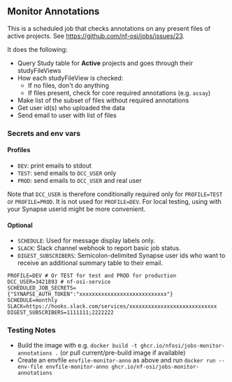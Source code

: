 ## Monitor Annotations

This is a scheduled job that checks annotations on any present files of active projects.
See https://github.com/nf-osi/jobs/issues/23.

It does the following:
- Query Study table for **Active** projects and goes through their studyFileViews
- How each studyFileView is checked:
    - If no files, don't do anything
    - If files present, check for core required annotations (e.g. `assay`)
- Make list of the subset of files without required annotations
- Get user id(s) who uploaded the data
- Send email to user with list of files


### Secrets and env vars

#### Profiles

- `DEV`: print emails to stdout
- `TEST`: send emails to `DCC_USER` only
- `PROD`: send emails to `DCC_USER` and real user

Note that `DCC_USER` is therefore conditionally required only for `PROFILE=TEST` or `PROFILE=PROD`.
It is not used for `PROFILE=DEV`.
For local testing, using with your Synapse userid might be more convenient.

#### Optional 

- `SCHEDULE`: Used for message display labels only.
- `SLACK`: Slack channel webhook to report basic job status.
- `DIGEST_SUBSCRIBERS`: Semicolon-delimited Synapse user ids who want to receive an additional summary table to their email.


```
PROFILE=DEV # Or TEST for test and PROD for production
DCC_USER=3421893 # nf-osi-service
SCHEDULED_JOB_SECRETS={"SYNAPSE_AUTH_TOKEN":"xxxxxxxxxxxxxxxxxxxxxxxxxxxx"}
SCHEDULE=monthly
SLACK=https://hooks.slack.com/services/xxxxxxxxxxxxxxxxxxxxxxxxxxxx
DIGEST_SUBSCRIBERS=1111111;2222222
```

### Testing Notes

- Build the image with e.g. `docker build -t ghcr.io/nfosi/jobs-monitor-annotations .` (or pull current/pre-build image if available)
- Create an envfile `envfile-monitor-anno` as above and run `docker run --env-file envfile-monitor-anno ghcr.io/nf-osi/jobs-monitor-annotations`

